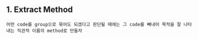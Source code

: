## 1. Extract Method

```
어떤 code를 group으로 묶어도 되겠다고 판단될 때에는 그 code를 빼내어 목적을 잘 나타내는 직관적 이름의 method로 만들자
```

```java

```
